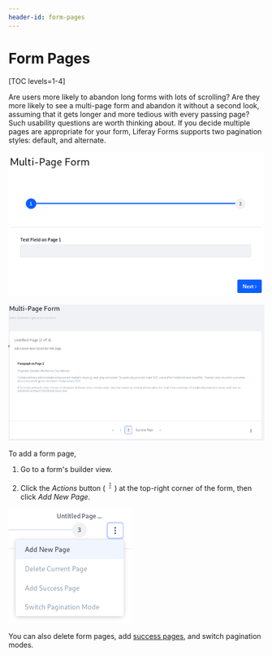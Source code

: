 ```yaml
---
header-id: form-pages
---
```


# Form Pages

[TOC levels=1-4]

Are users more likely to abandon long forms with lots of scrolling? Are they 
more likely to see a multi-page form and abandon it without a second look, 
assuming that it gets longer and more tedious with every passing page? Such 
usability questions are worth thinking about. If you decide multiple pages are 
appropriate for your form, Liferay Forms supports two pagination styles: 
default, and alternate. 

![Figure 1: The default pagination style.](../../images/forms-pagination1.png)

![Figure 2: The alternate pagination style as seen in the Form Builder.](../../images/forms-pagination2.png)

To add a form page, 

1.  Go to a form's builder view. 

2.  Click the *Actions* button (![Actions](../../images/icon-actions.png)) at
    the top-right corner of the form, then click *Add New Page*. 

![Figure 3: You can add new pages or reset the current page from the Page Actions menu.](../../images/forms-page-actions.png)

You can also delete form pages, add 
[success pages](/docs/7-2/user/-/knowledge_base/u/form-success-pages), 
and switch pagination modes. 
